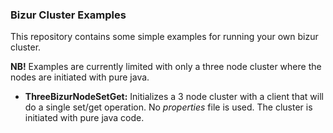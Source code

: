 ### Bizur Cluster Examples

This repository contains some simple examples for running
your own bizur cluster.

**NB!** Examples are currently limited with only a three node
cluster where the nodes are initiated with pure java.

* **ThreeBizurNodeSetGet:** Initializes a 3 node cluster with
a client that will do a single set/get operation. No
*properties* file is used. The cluster is initiated with
pure java code.